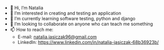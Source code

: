 - 👋 Hi, I’m Natalia
- 👀 I’m interested in creating and testing an application
- 🌱 I’m currently learning software testing, python and django
- 💞️ I’m looking to collaborate on anyone who can teach me something
- 📫 How to reach me: 
  * E-mail: natalia.jasiczak96@gmail.com
  * LinkedIn: https://www.linkedin.com/in/natalia-jasiczak-68b36923b/

<!---
Natalia7526/Natalia7526 is a ✨ special ✨ repository because its `README.md` (this file) appears on your GitHub profile.
You can click the Preview link to take a look at your changes.
--->
